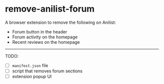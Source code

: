 # remove-anilist-forum
A browser extension to remove the following on Anilist:
- Forum button in the header
- Forum activity on the homepage
- Recent reviews on the homepage

---

TODO:
- [ ] `manifest.json` file
- [ ] script that removes forum sections
- [ ] extension popup UI
